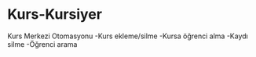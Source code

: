 # Kurs-Kursiyer
Kurs Merkezi Otomasyonu
-Kurs ekleme/silme
-Kursa öğrenci alma
-Kaydı silme
-Öğrenci arama
